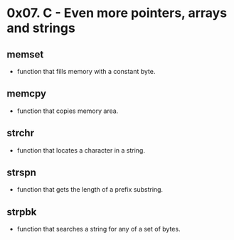 # 0x07. C - Even more pointers, arrays and strings

## memset
- function that fills memory with a constant byte.

## memcpy
- function that copies memory area.

## strchr
-  function that locates a character in a string.

## strspn
- function that gets the length of a prefix substring.

## strpbk
- function that searches a string for any of a set of bytes.
